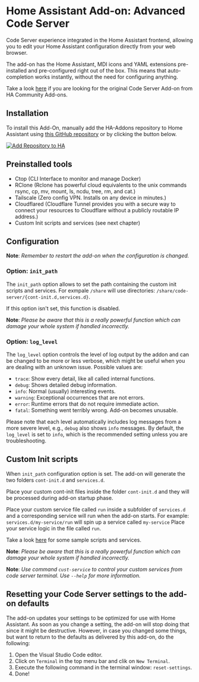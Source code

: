 # Home Assistant Add-on: Advanced Code Server

Code Server experience integrated in the Home Assistant frontend,
allowing you to edit your Home Assistant configuration directly from your
web browser.

The add-on has the Home Assistant, MDI icons and YAML extensions pre-installed
and pre-configured right out of the box. This means that auto-completion works
instantly, without the need for configuring anything.

Take a look [here][hassio-addons] if you are looking for the original
Code Server Add-on from HA Community Add-ons.

## Installation

To install this Add-On, manually add the HA-Addons repository to Home Assistant
using [this GitHub repository][ha-addons] or by clicking the button below.

[![Add Repository to HA][my-ha-badge]][my-ha-url]

## Preinstalled tools

- Ctop (CLI Interface to monitor and manage Docker)
- RClone (Rclone has powerful cloud equivalents to the unix
  commands rsync, cp, mv, mount, ls, ncdu, tree, rm, and cat.)
- Tailscale (Zero config VPN. Installs on any device in minutes.)
- Cloudflared (Cloudflare Tunnel provides you with a secure way to connect your
  resources to Cloudflare without a publicly routable IP address.)
- Custom Init scripts and services (see next chapter)

## Configuration

**Note**: _Remember to restart the add-on when the configuration is changed._

### Option: `init_path`

The `init_path` option allows to set the path containing the custom
init scripts and services. For exmpale `/share` will use directories:
`/share/code-server/{cont-init.d,services.d}`.

If this option isn't set, this function is disabled.

**Note**: _Please be aware that this is a really powerful function which can damage
your whole system if handled incorrectly._

### Option: `log_level`

The `log_level` option controls the level of log output by the addon and can
be changed to be more or less verbose, which might be useful when you are
dealing with an unknown issue. Possible values are:

- `trace`: Show every detail, like all called internal functions.
- `debug`: Shows detailed debug information.
- `info`: Normal (usually) interesting events.
- `warning`: Exceptional occurrences that are not errors.
- `error`: Runtime errors that do not require immediate action.
- `fatal`: Something went terribly wrong. Add-on becomes unusable.

Please note that each level automatically includes log messages from a
more severe level, e.g., `debug` also shows `info` messages. By default,
the `log_level` is set to `info`, which is the recommended setting unless
you are troubleshooting.

## Custom Init scripts

When `init_path` configuration option is set. The add-on will generate
the two folders `cont-init.d` and `services.d`.

Place your custom cont-init files inside the folder `cont-init.d` and
they will be processed during add-on startup phase.

Place your custom service file called `run` inside a
subfolder of `services.d` and a corresponding service will run
when the add-on starts.
For example: `services.d/my-service/run` will spin up a service called `my-service`
Place your service logic in the file called `run`.

Take a look [here][sample-folder] for some sample scripts and services.

**Note**: _Please be aware that this is a really powerful function which can damage
your whole system if handled incorrectly._

**Note**: _Use command `cust-service` to control your custom services from code
server terminal. Use `--help` for more information._

## Resetting your Code Server settings to the add-on defaults

The add-on updates your settings to be optimized for use with Home Assistant.
As soon as you change a setting, the add-on will stop doing that since it
might be destructive. However, in case you changed some things, but want to
return to the defaults as delivered by this add-on, do the following:

1. Open the Visual Studio Code editor.
1. Click on `Terminal` in the top menu bar and clik on `New Terminal`.
1. Execute the following command in the terminal window: `reset-settings`.
1. Done!

[my-ha-badge]: https://my.home-assistant.io/badges/supervisor_add_addon_repository.svg
[my-ha-url]: https://my.home-assistant.io/redirect/supervisor_add_addon_repository/?repository_url=https%3A%2F%2Fgithub.com%2Felcajon-tech%2Frepository-stable
[ha-addons]: https://github.com/elcajon-tech/repository-stable
[sample-folder]: https://github.com/elcajon-tech/addon-code-server/tree/main/sample-scripts
[hassio-addons]: https://github.com/hassio-addons/addon-vscode
